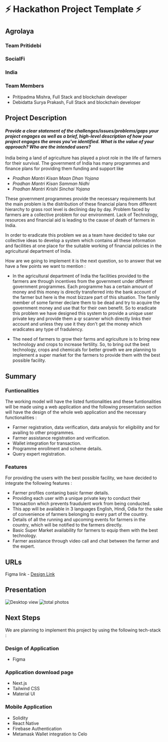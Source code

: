 # ⚡ Hackathon Project Template ⚡

## Agrolaya

### Team Pritidebi

### SocialFi

### India

### Team Members

- Pritipadma Mishra, Full Stack and blockchain developer
- Debidatta Surya Prakash, Full Stack and blockchain developer

## Project Description

#### _Provide a clear statement of the challenges/issues/problems/gaps your project engages as well as a brief, high-level description of how your project engages the areas you've identified. What is the value of your approach? Who are the intended users?_

India being a land of agriculture has played a pivot role in the life of farmers for their survival. The government of India has many programmes and finance plans for providing them funding and support like

- _Pradhan Mantri Kisan Maan Dhan Yojana_
- _Pradhan Mantri Kisan Samman Nidhi_
- _Pradhan Mantri Krishi Sinchai Yojana_

These government programmes provide the necessary requirements but the main problem is the distribution of these financial plans from different hierarchy to grass root level is declining day by day. Problem faced by farmers are a collective problem for our environment. Lack of Technology, resources and financial aid is leading to the cause of death of farmers in India.

In order to eradicate this problem we as a team have decided to take our collective ideas to develop a system which contains all these information and facilities at one place for the suitable working of financial policies in the agricultural department of India.

How are we going to implement it is the next question, so to answer that we have a few points we want to mention :

- In the agricultural department of India the facilities provided to the farmers are through incentives from the government under different government programmes. Each programme has a certain amount of money and this money is directly transferred into the bank account of the farmer but here is the most bizzare part of this situation. The family member of some farmer declare them to be dead and try to acquire the government money and use that for their own benefit. So to eradicate this problem we have designed this system to provide a unique user private key and provide them a qr scanner which directly links their account and unless they use it they don't get the money which eradicates any type of fradulency.

- The need of farmers to grow their farms and agriculture is to bring new technology and crops to increase fertility. So, to bring out the best technology, crops and chemicals for better growth we are planning to implement a super market for the farmers to provide them with the best possible facility.

## Summary

### Funtionalities

The working model will have the listed funtionalities and these funtionalities will be made using a web application and the following presentation section will have the design of the whole web application and the necessary functionalities :

- Farmer registration, data verification, data analysis for eligibility and for availing to other programmes.
- Farmer assistance registration and verification.
- Wallet integration for transaction.
- Programme enrollment and scheme details.
- Query expert registration.

### Features

For providing the users with the best possible facility, we have decided to integrate the following features :

- Farmer profiles contaning basic farmer details.
- Providing each user with a unique private key to conduct their transaction which prevents fraudulent work from being conducted.
- This app will be available in 3 languages English, Hindi, Odia for the sake of convenience of farmers belonging to every part of the country.
- Details of all the running and upcoming events for farmers in the country, which will be notified to the farmers directly.
- Basic Super Market availability for farmers to equip them with the best technology.
- Farmer assistance through video call and chat between the farmer and the expert.

## URLs

Figma link - [Design Link](https://www.figma.com/file/yerWjUSmBVOapMgrM29OCr/CELO-HACKATHON?node-id=0%3A1)

## Presentation

![Desktop view](https://user-images.githubusercontent.com/74270500/189519552-3a727299-a617-4cf5-b1ad-9585195ddfc5.png)
![total photos](https://user-images.githubusercontent.com/74270500/189519562-c0673990-fa20-4f29-87f9-0c337f569712.png)


## Next Steps

We are planning to implement this project by using the following tech-stack :

### Design of Application

- Figma

### Application download page

- Next.js
- Tailwind CSS
- Material UI

### Mobile Application

- Solidity
- React Native
- Firebase Authentication
- Metamask Wallet integration to Celo
